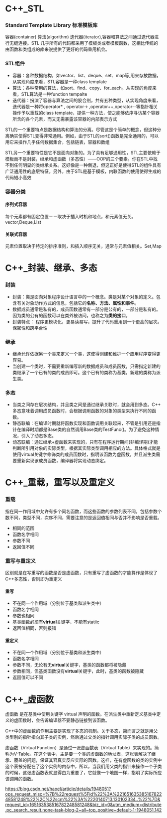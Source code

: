 # C++_STL 

### Standard Template Library 标准模板库

容器(container) 算法(algorithm) 迭代器(iterator),容器和算法之间通过迭代器进行无缝连接。STL 几乎所有的代码都采用了模板类或者模板函数，这相比传统的由函数和类组成的库来说提供了更好的代码重用机会。



### STL组件

- 容器：各种数据结构，如vector、list、deque、set、map等,用来存放数据，从实现角度来看，STL容器是一种class template
- 算法：各种常用的算法，如sort、find、copy、for_each。从实现的角度来看，STL算法是一种function tempalte
- 迭代器：扮演了容器与算法之间的胶合剂，共有五种类型，从实现角度来看，迭代器是一种将operator* , operator-> ,operator++,operator--等指针相关操作予以重载的class template，提供一种方法，使之能够依序寻访某个容器所含的各个元素，而又无需暴露该容器的内部表示方式

STL的一个重要特点是数据结构和算法的分离。尽管这是个简单的概念，但这种分离确实使得STL变得非常通用。例如，由于STL的sort()函数是完全通用的，可以用它来操作几乎任何数据集合，包括链表，容器和数组



STL另一个重要特性是它不是面向对象的。为了具有足够通用性，STL主要依赖于模板而不是封装，继承和虚函数（多态性）——OOP的三个要素。你在STL中找不到任何明显的类继承关系。这好像是一种倒退，但这正好是使得STL的组件具有广泛通用性的底层特征。另外，由于STL是基于模板，内联函数的使用使得生成的代码短小高效



### 容器分类

#### 序列式容器

每个元素都有固定位置－－取决于插入时机和地点，和元素值无关。vector,Deque,List

#### 关联式容器

元素位置取决于特定的排序准则，和插入顺序无关，通常与元素值相关。Set,Map



# C++_封装、继承、多态

### 封装

- 封装：类是面向对象程序设计语言中的一个概念。类是对某个对象的定义。包含有关对象动作方式的信息，包括它的**名称、方法、属性和事件**。
- 数据成员通常是私有的，成员函数通常有一部分是公有的，一部分是私有的。因为类的公有的函数可以在类外被访问，也称之为**类的接口**。
- 封装特点： 程序更模块化，更易读易写，提升了代码重用到一个更高的层次。保密性和跨平台性

### 继承

- 继承允许依据另一个类来定义一个类，这使得创建和维护一个应用程序变得更容易。
- 当创建一个类时，不需要重新编写新的数据成员和成员函数，只需指定新建的类继承了一个已有的类的成员即可。这个已有的类称为基类，新建的类称为派生类。

### 多态

- 当类之间存在层次结构，并且类之间是通过继承关联时，就会用到多态。C++ 多态意味着调用成员函数时，会根据调用函数的对象的类型来执行不同的函数。
- 静态联编：在编译时期就将函数实现和函数调用关联起来，不管是引用还是指针在编译时期都是Base类的自然调用Base类的TestFunc()。为了避免这种情况，引入了动态多态。 
- 动态联编：通过继承+虚函数来实现的，只有在程序运行期间(非编译期)才能判断所引用对象的实际类型，根据其实际类型调用相应的方法。具体格式就是使用virtual关键字修饰类的成员函数时，指明该函数为虚函数，并且派生类需要重新实现该成员函数，编译器将实现动态绑定。



# C++_重载，重写以及重定义

### 重载

指在同一作用域中允许有多个同名函数，而这些函数的参数列表不同，包括参数个数不同，类型不同，次序不同，需要注意的是返回值相同与否并不影响是否重载。

- 相同的范围
- 函数名字相同
- 参数不同
- 返回值不同

### 重写与重定义

区别就是在写重写的函数是否是虚函数，只有重写了虚函数的才能算作是体现了C++多态性，否则即为重定义

#### 重写

- 不在同一个作用域（分别位于基类和派生类中）
- 函数名字相同
- 参数也相同
- 基类函数必须有**virtual**关键字，不能有statiic
- 返回值相同，否则报错

#### 重定义

- 不在同一个作用域（分别位于基类和派生类中）
- 函数名字相同
- 参数不同，无论有无**virtual**关键字，基类的函数都将被隐藏
- 参数相同，但基类函数没有**virtual**关键字，此时，基类的函数被隐藏
- 返回值可以不同



# C++_虚函数

虚函数 是在基类中使用关键字 virtual 声明的函数。在派生类中重新定义基类中定义的虚函数时，会告诉编译器不要静态链接到该函数。

C++中的虚函数的作用主要是实现了多态的机制。关于多态，简而言之就是用父类型别的指针指向其子类的实例，然后通过父类的指针调用实际子类的成员函数。

虚函数（Virtual Function）是通过一张虚函数表（Virtual Table）来实现的。简称为V-Table。在这个表中，主是要一个类的虚函数的地址表，这张表解决了继承、覆盖的问题，保证其容真实反应实际的函数。这样，在有虚函数的类的实例中这个表被分配在了这个实例的内存中，所以，当我们用父类的指针来操作一个子类的时候，这张虚函数表就显得由为重要了，它就像一个地图一样，指明了实际所应该调用的函数。

https://blog.csdn.net/haoel/article/details/1948051?ops_request_misc=%7B%22request%5Fid%22%3A%22165163538516782248581248%22%2C%22scm%22%3A%2220140713.130102334..%22%7D&request_id=165163538516782248581248&biz_id=0&utm_medium=distribute.pc_search_result.none-task-blog-2~all~top_positive~default-1-1948051.142